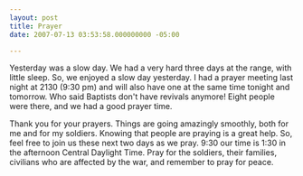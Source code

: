 ```yaml
---
layout: post
title: Prayer
date: 2007-07-13 03:53:58.000000000 -05:00

---
```

<p>Yesterday was a slow day. We had a very hard three days at the range, with little sleep. So, we enjoyed a slow day yesterday. I had a prayer meeting last night at 2130 (9:30 pm) and will also have one at the same time tonight and tomorrow. Who said Baptists don't have revivals anymore! Eight people were there, and we had a good prayer time.</p>
<p>Thank you for your prayers. Things are going amazingly smoothly, both for me and for my soldiers. Knowing that people are praying is a great help. So, feel free to join us these next two days as we pray. 9:30 our time is 1:30 in the afternoon Central Daylight Time. Pray for the soldiers, their families, civilians who are affected by the war, and remember to pray for peace.</p>
